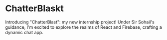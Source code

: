 # ChatterBlaskt
Introducing "ChatterBlast": my new internship project! Under Sir Sohail's guidance, I'm excited to explore the realms of React and Firebase, crafting a dynamic chat app. 
